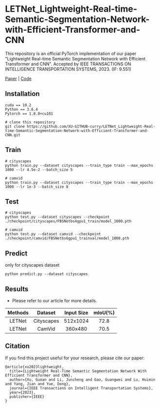 # LETNet_Lightweight-Real-time-Semantic-Segmentation-Network-with-Efficient-Transformer-and-CNN
This repository is an official PyTorch implementation of our paper "Lightweight Real-time Semantic Segmentation
Network with Efficient Transformer and CNN". Accepted by IEEE TRANSACTIONS ON INTELLIGENCE TRANSPORTATION SYSTEMS, 2023. (IF: 9.551)

[Paper](https://arxiv.org/abs/2302.10484) | [Code](https://github.com/XU-GITHUB-curry/LETNet_Lightweight-Real-time-Semantic-Segmentation-Network-with-Efficient-Transformer-and-CNN)

## Installation

```
cuda == 10.2
Python == 3.6.4
Pytorch == 1.8.0+cu101

# clone this repository
git clone https://github.com/XU-GITHUB-curry/LETNet_Lightweight-Real-time-Semantic-Segmentation-Network-with-Efficient-Transformer-and-CNN.git

```

## Train

```
# cityscapes
python train.py --dataset cityscapes --train_type train --max_epochs 1000 --lr 4.5e-2 --batch_size 5

# camvid
python train.py --dataset cityscapes --train_type train --max_epochs 1000 --lr 1e-3 --batch_size 8
```



## Test

```
# cityscapes
python test.py --dataset cityscapes --checkpoint ./checkpoint/cityscapes/FBSNetbs4gpu1_train/model_1000.pth

# camvid
python test.py --dataset camvid --checkpoint ./checkpoint/camvid/FBSNetbs6gpu1_trainval/model_1000.pth
```

## Predict
only for cityscapes dataset
```
python predict.py --dataset cityscapes 
```

## Results

- Please refer to our article for more details.

| Methods |  Dataset   | Input Size | mIoU(%) |
| :-----: | :--------: | :--------: | :-----: |
| LETNet  | Cityscapes |  512x1024  |  72.8   |
| LETNet  |   CamVid   |  360x480   |  70.5   |



## Citation

If you find this project useful for your research, please cite our paper:

```
@article{xu2023lightweight,
  title={Lightweight Real-Time Semantic Segmentation Network With Efficient Transformer and CNN},
  author={Xu, Guoan and Li, Juncheng and Gao, Guangwei and Lu, Huimin and Yang, Jian and Yue, Dong},
  journal={IEEE Transactions on Intelligent Transportation Systems},
  year={2023},
  publisher={IEEE}
}
```

